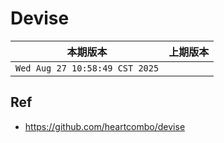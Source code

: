 # Devise

|本期版本|上期版本
|:---:|:---:
`Wed Aug 27 10:58:49 CST 2025` |

## Ref

* <https://github.com/heartcombo/devise>